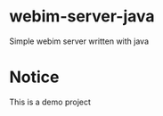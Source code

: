 webim-server-java
=================

Simple webim server written with java


Notice
======

This is a demo project
